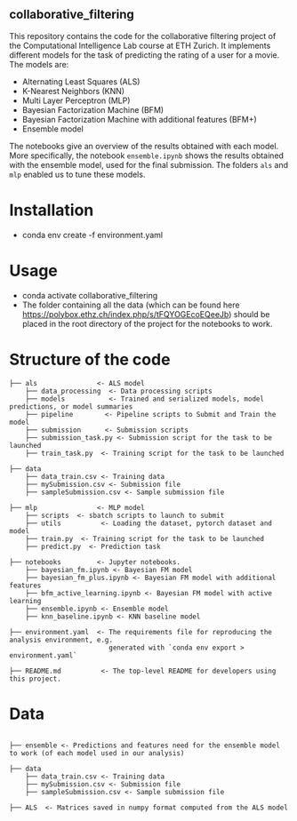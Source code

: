 ## collaborative_filtering

This repository contains the code for the collaborative filtering project of the Computational Intelligence Lab course at ETH Zurich.
It implements different models for the task of predicting the rating of a user for a movie. The models are:
- Alternating Least Squares (ALS)
- K-Nearest Neighbors (KNN)
- Multi Layer Perceptron (MLP)
- Bayesian Factorization Machine (BFM)
- Bayesian Factorization Machine with additional features (BFM+)
- Ensemble model

The notebooks give an overview of the results obtained with each model. More specifically, the notebook `ensemble.ipynb` shows the results obtained with the ensemble model, used for the final submission. The folders `als` and `mlp` enabled us to tune these models.


# Installation
- conda env create -f environment.yaml

# Usage
- conda activate collaborative_filtering
- The folder containing all the data (which can be found here https://polybox.ethz.ch/index.php/s/tFQYOGEcoEQeeJb) should be placed in the root directory of the project for the notebooks to work.

# Structure of the code
```
├── als               <- ALS model
    ├── data_processing  <- Data processing scripts
    ├── models           <- Trained and serialized models, model predictions, or model summaries
    ├── pipeline        <- Pipeline scripts to Submit and Train the model
    ├── submission      <- Submission scripts
    ├── submission_task.py <- Submission script for the task to be launched
    ├── train_task.py  <- Training script for the task to be launched

├── data
    ├── data_train.csv <- Training data
    ├── mySubmission.csv <- Submission file
    ├── sampleSubmission.csv <- Sample submission file

├── mlp               <- MLP model
    ├── scripts  <- sbatch scripts to launch to submit
    ├── utils          <- Loading the dataset, pytorch dataset and model
    ├── train.py  <- Training script for the task to be launched
    ├── predict.py  <- Prediction task

├── notebooks         <- Jupyter notebooks. 
    ├── bayesian_fm.ipynb <- Bayesian FM model
    ├── bayesian_fm_plus.ipynb <- Bayesian FM model with additional features
    ├── bfm_active_learning.ipynb <- Bayesian FM model with active learning
    ├── ensemble.ipynb <- Ensemble model
    ├── knn_baseline.ipynb <- KNN baseline model

├── environment.yaml  <- The requirements file for reproducing the analysis environment, e.g.
                         generated with `conda env export > environment.yaml`

├── README.md          <- The top-level README for developers using this project.

```

# Data

```

├── ensemble <- Predictions and features need for the ensemble model to work (of each model used in our analysis)

├── data
    ├── data_train.csv <- Training data
    ├── mySubmission.csv <- Submission file
    ├── sampleSubmission.csv <- Sample submission file

├── ALS  <- Matrices saved in numpy format computed from the ALS model
```

